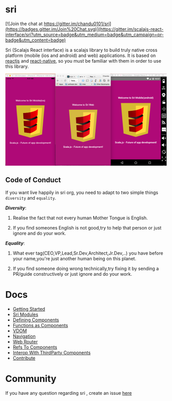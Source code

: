 # sri

[![Join the chat at https://gitter.im/chandu0101/sri](https://badges.gitter.im/Join%20Chat.svg)](https://gitter.im/scalajs-react-interface/sri?utm_source=badge&utm_medium=badge&utm_campaign=pr-badge&utm_content=badge)

Sri (Scalajs React interface) is a scalajs library to build truly native cross platform (mobile (ios and android) and web) applications. It is based on [reactjs](http://facebook.github.io/react/) and [react-native](https://facebook.github.io/react-native/), so you must be familiar with them in order to use this library.


![sri](sri.png)


## Code of Conduct

If you want live happily in sri org, you need to adapt to two simple things `diversity` and `equality`.

***Diversity***:

1) Realise the fact that not every human Mother Tongue is English.

2) If you find someones English is not good,try to help that person or just ignore and do your work.


***Equality***: 

1) What ever tag(CEO,VP,Lead,Sr.Dev,Architect,Jr.Dev,..) you have before your name,you're just another human being on this planet.

2) If you find someone doing wrong technically,try fixing it by sending a PR/guide constructively or just ignore and do your work.


# Docs

 - [Getting Started](./docs/GettingStarted.md)
 - [Sri Modules](./docs/SriModules.md)
 - [Defining Components](./docs/DefiningComponents.md)
 - [Functions as Components](./docs/StatelessFunctionComponents.md)
 - [VDOM](./docs/VDOM.md)
 - [Navigation](./docs/Navigation.md)
 - [Web Router](./docs/WebRouter.md)
 - [Refs To Components](./docs/RefsToComponents.md)
 - [Interop With ThirdParty Components](./docs/InteropWithThirdParty.md)
 - [Contribute](./docs/Contribute.md)
 

# Community 
 
 If you have any question regarding sri , create an issue [here](https://github.com/scalajs-react-interface/discuss/issues)